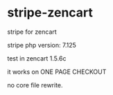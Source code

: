 # stripe-zencart
stripe for zencart

stripe php version: 7.125

test in zencart 1.5.6c

it works on ONE PAGE CHECKOUT

no core file rewrite.

